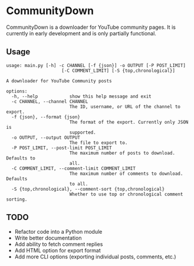 # CommunityDown
CommunityDown is a downloader for YouTube community pages. It is currently in early development and is only partially functional.
## Usage
```
usage: main.py [-h] -c CHANNEL [-f {json}] -o OUTPUT [-P POST_LIMIT]
                     [-C COMMENT_LIMIT] [-S {top,chronological}]

A downloader for YouTube Community posts

options:
  -h, --help            show this help message and exit
  -c CHANNEL, --channel CHANNEL
                        The ID, username, or URL of the channel to export.
  -f {json}, --format {json}
                        The format of the export. Currently only JSON is
                        supported.
  -o OUTPUT, --output OUTPUT
                        The file to export to.
  -P POST_LIMIT, --post-limit POST_LIMIT
                        The maximum number of posts to download. Defaults to
                        all.
  -C COMMENT_LIMIT, --comment-limit COMMENT_LIMIT
                        The maximum number of comments to download. Defaults
                        to all.
  -S {top,chronological}, --comment-sort {top,chronological}
                        Whether to use top or chronological comment sorting.
```

## TODO
- Refactor code into a Python module
- Write better documentation
- Add ability to fetch comment replies
- Add HTML option for export format
- Add more CLI options (exporting individual posts, comments, etc.)
